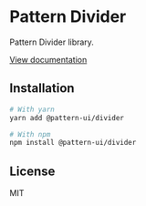 # Pattern Divider

Pattern Divider library.

[View documentation](https://pattern.icu/)

## Installation

```sh
# With yarn
yarn add @pattern-ui/divider

# With npm
npm install @pattern-ui/divider
```

## License

MIT
